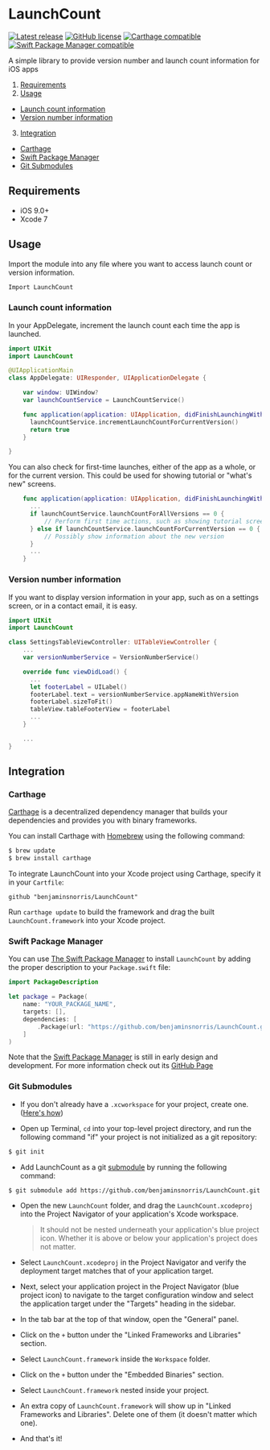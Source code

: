 # LaunchCount
[![Latest release](http://img.shields.io/github/release/benjaminsnorris/LaunchCount.svg)](https://github.com/benjaminsnorris/LaunchCount/releases)
[![GitHub license](https://img.shields.io/github/license/benjaminsnorris/LaunchCount.svg)](/LICENSE)
[![Carthage compatible](https://img.shields.io/badge/Carthage-compatible-brightgreen.svg)](https://github.com/Carthage/Carthage)
[![Swift Package Manager compatible](https://img.shields.io/badge/Swift_Package_Manager-compatible-brightgreen.svg)](https://swift.org/package-manager)

A simple library to provide version number and launch count information for iOS apps

1. [Requirements](#requirements)
2. [Usage](#usage)
  - [Launch count information](#launch-count-information)
  - [Version number information](#version-number-information)
3. [Integration](#integration)
  - [Carthage](#carthage)
  - [Swift Package Manager](#swift-package-manager)
  - [Git Submodules](#git-submodules)


## Requirements
- iOS 9.0+
- Xcode 7


## Usage
Import the module into any file where you want to access launch count or version information.
```swift
Import LaunchCount
```

### Launch count information
In your AppDelegate, increment the launch count each time the app is launched.

```swift
import UIKit
import LaunchCount

@UIApplicationMain
class AppDelegate: UIResponder, UIApplicationDelegate {

    var window: UIWindow?
    var launchCountService = LaunchCountService()

    func application(application: UIApplication, didFinishLaunchingWithOptions launchOptions: [NSObject: AnyObject]?) -> Bool {
      launchCountService.incrementLaunchCountForCurrentVersion()
      return true
    }

}
```

You can also check for first-time launches, either of the app as a whole, or for the current version. This could be used for showing tutorial or "what's new" screens.

```swift
    func application(application: UIApplication, didFinishLaunchingWithOptions launchOptions: [NSObject: AnyObject]?) -> Bool {
      ...
      if launchCountService.launchCountForAllVersions == 0 {
          // Perform first time actions, such as showing tutorial screens
      } else if launchCountService.launchCountForCurrentVersion == 0 {
          // Possibly show information about the new version
      }
      ...
    }
```

### Version number information

If you want to display version information in your app, such as on a settings screen, or in a contact email, it is easy.

```swift
import UIKit
import LaunchCount

class SettingsTableViewController: UITableViewController {
    ...
    var versionNumberService = VersionNumberService()

    override func viewDidLoad() {
      ...
      let footerLabel = UILabel()
      footerLabel.text = versionNumberService.appNameWithVersion
      footerLabel.sizeToFit()
      tableView.tableFooterView = footerLabel
      ...
    }

    ...
}

```


## Integration
### Carthage

[Carthage](https://github.com/Carthage/Carthage) is a decentralized dependency manager that builds your dependencies and provides you with binary frameworks.

You can install Carthage with [Homebrew](http://brew.sh/) using the following command:

```bash
$ brew update
$ brew install carthage
```

To integrate LaunchCount into your Xcode project using Carthage, specify it in your `Cartfile`:

```ogdl
github "benjaminsnorris/LaunchCount"
```

Run `carthage update` to build the framework and drag the built `LaunchCount.framework` into your Xcode project.

### Swift Package Manager

You can use [The Swift Package Manager](https://swift.org/package-manager) to install `LaunchCount` by adding the proper description to your `Package.swift` file:

```swift
import PackageDescription

let package = Package(
    name: "YOUR_PACKAGE_NAME",
    targets: [],
    dependencies: [
        .Package(url: "https://github.com/benjaminsnorris/LaunchCount.git", majorVersion: 1)
    ]
)
```

Note that the [Swift Package Manager](https://swift.org/package-manager) is still in early design and development. For more information check out its [GitHub Page](https://github.com/apple/swift-package-manager)


### Git Submodules

- If you don't already have a `.xcworkspace` for your project, create one. ([Here's how](https://developer.apple.com/library/ios/recipes/xcode_help-structure_navigator/articles/Adding_an_Existing_Project_to_a_Workspace.html))

- Open up Terminal, `cd` into your top-level project directory, and run the following command "if" your project is not initialized as a git repository:

```bash
$ git init
```

- Add LaunchCount as a git [submodule](http://git-scm.com/docs/git-submodule) by running the following command:

```bash
$ git submodule add https://github.com/benjaminsnorris/LaunchCount.git Vendor/LaunchCount
```

- Open the new `LaunchCount` folder, and drag the `LaunchCount.xcodeproj` into the Project Navigator of your application's Xcode workspace.

    > It should not be nested underneath your application's blue project icon. Whether it is above or below your application's project does not matter.

- Select `LaunchCount.xcodeproj` in the Project Navigator and verify the deployment target matches that of your application target.
- Next, select your application project in the Project Navigator (blue project icon) to navigate to the target configuration window and select the application target under the "Targets" heading in the sidebar.
- In the tab bar at the top of that window, open the "General" panel.
- Click on the `+` button under the "Linked Frameworks and Libraries" section.
- Select `LaunchCount.framework` inside the `Workspace` folder.
- Click on the `+` button under the "Embedded Binaries" section.
- Select `LaunchCount.framework` nested inside your project.
- An extra copy of `LaunchCount.framework` will show up in "Linked Frameworks and Libraries". Delete one of them (it doesn't matter which one).
- And that's it!
